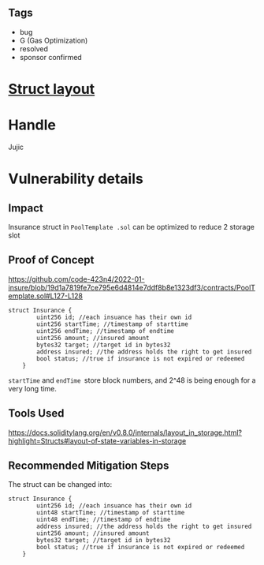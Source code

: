 ## Tags

- bug
- G (Gas Optimization)
- resolved
- sponsor confirmed

# [Struct layout](https://github.com/code-423n4/2022-01-insure-findings/issues/253) 

# Handle

Jujic


# Vulnerability details

## Impact
Insurance struct in `PoolTemplate .sol` can be optimized to reduce 2 storage slot

## Proof of Concept
https://github.com/code-423n4/2022-01-insure/blob/19d1a7819fe7ce795e6d4814e7ddf8b8e1323df3/contracts/PoolTemplate.sol#L127-L128
```
struct Insurance {
        uint256 id; //each insuance has their own id
        uint256 startTime; //timestamp of starttime
        uint256 endTime; //timestamp of endtime
        uint256 amount; //insured amount
        bytes32 target; //target id in bytes32
        address insured; //the address holds the right to get insured
        bool status; //true if insurance is not expired or redeemed
    }
```
`startTime` and `endTime `store block numbers, and 2^48 is being enough for a very long time.
## Tools Used
https://docs.soliditylang.org/en/v0.8.0/internals/layout_in_storage.html?highlight=Structs#layout-of-state-variables-in-storage


## Recommended Mitigation Steps
The struct can be changed into:
```
struct Insurance {
        uint256 id; //each insuance has their own id
        uint48 startTime; //timestamp of starttime
        uint48 endTime; //timestamp of endtime
        address insured; //the address holds the right to get insured
        uint256 amount; //insured amount
        bytes32 target; //target id in bytes32
        bool status; //true if insurance is not expired or redeemed
    }
```


